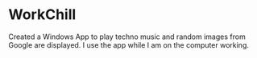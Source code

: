 # WorkChill
Created a Windows App to play techno music and random images from Google are displayed. I use the app while I am on the computer working.
